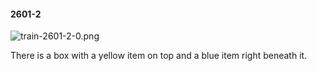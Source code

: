 #### 2601-2
![train-2601-2-0.png](https://github.com/lil-lab/nlvr/raw/master/nlvr/train/images/68/train-2601-2-0.png "train-2601-2-0.png")

There is a box with a yellow item on top and a blue item right beneath it.